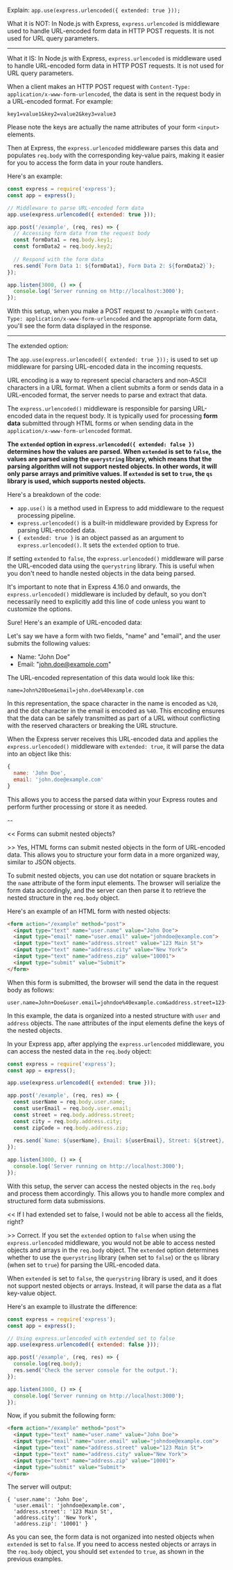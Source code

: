 Explain: `app.use(express.urlencoded({ extended: true }));`

What it is NOT:
In Node.js with Express, `express.urlencoded` is middleware used to handle URL-encoded form data in HTTP POST requests. It is not used for URL query parameters.

---


What it IS:
In Node.js with Express, `express.urlencoded` is middleware used to handle URL-encoded form data in HTTP POST requests. It is not used for URL query parameters.

When a client makes an HTTP POST request with `Content-Type: application/x-www-form-urlencoded`, the data is sent in the request body in a URL-encoded format. For example:

```
key1=value1&key2=value2&key3=value3
```

Please note the keys are actually the name attributes of your form `<input>` elements.

Then at Express, the `express.urlencoded` middleware parses this data and populates `req.body` with the corresponding key-value pairs, making it easier for you to access the form data in your route handlers.

Here's an example:

```javascript
const express = require('express');
const app = express();

// Middleware to parse URL-encoded form data
app.use(express.urlencoded({ extended: true }));

app.post('/example', (req, res) => {
  // Accessing form data from the request body
  const formData1 = req.body.key1;
  const formData2 = req.body.key2;
  
  // Respond with the form data
  res.send(`Form Data 1: ${formData1}, Form Data 2: ${formData2}`);
});

app.listen(3000, () => {
  console.log('Server running on http://localhost:3000');
});
```


With this setup, when you make a POST request to `/example` with `Content-Type: application/x-www-form-urlencoded` and the appropriate form data, you'll see the form data displayed in the response.

---

The extended option:

The `app.use(express.urlencoded({ extended: true }));` is used to set up middleware for parsing URL-encoded data in the incoming requests.

URL encoding is a way to represent special characters and non-ASCII characters in a URL format. When a client submits a form or sends data in a URL-encoded format, the server needs to parse and extract that data.

The `express.urlencoded()` middleware is responsible for parsing URL-encoded data in the request body. It is typically used for processing **form data** submitted through HTML forms or when sending data in the `application/x-www-form-urlencoded` format.

**The `extended` option in `express.urlencoded({ extended: false })` determines how the values are parsed. When `extended` is set to `false`, the values are parsed using the `querystring` library, which means that the parsing algorithm will not support nested objects. In other words, it will only parse arrays and primitive values. If `extended` is set to `true`, the `qs` library is used, which supports nested objects.**

Here's a breakdown of the code:

- `app.use()` is a method used in Express to add middleware to the request processing pipeline.
- `express.urlencoded()` is a built-in middleware provided by Express for parsing URL-encoded data.
- `{ extended: true }` is an object passed as an argument to `express.urlencoded()`. It sets the `extended` option to true.

If setting `extended` to `false`, the `express.urlencoded()` middleware will parse the URL-encoded data using the `querystring` library. This is useful when you don't need to handle nested objects in the data being parsed.

It's important to note that in Express 4.16.0 and onwards, the `express.urlencoded()` middleware is included by default, so you don't necessarily need to explicitly add this line of code unless you want to customize the options.



Sure! Here's an example of URL-encoded data:

Let's say we have a form with two fields, "name" and "email", and the user submits the following values:

- Name: "John Doe"
- Email: "john.doe@example.com"

The URL-encoded representation of this data would look like this:

```
name=John%20Doe&email=john.doe%40example.com
```

In this representation, the space character in the name is encoded as `%20`, and the dot character in the email is encoded as `%40`. This encoding ensures that the data can be safely transmitted as part of a URL without conflicting with the reserved characters or breaking the URL structure.

When the Express server receives this URL-encoded data and applies the `express.urlencoded()` middleware with `extended: true`, it will parse the data into an object like this:

```javascript
{
  name: 'John Doe',
  email: 'john.doe@example.com'
}
```

This allows you to access the parsed data within your Express routes and perform further processing or store it as needed.

--

<<
Forms can submit nested objects?

\>>
Yes, HTML forms can submit nested objects in the form of URL-encoded data. This allows you to structure your form data in a more organized way, similar to JSON objects.

To submit nested objects, you can use dot notation or square brackets in the `name` attribute of the form input elements. The browser will serialize the form data accordingly, and the server can then parse it to retrieve the nested structure in the `req.body` object.

Here's an example of an HTML form with nested objects:

```html
<form action="/example" method="post">
  <input type="text" name="user.name" value="John Doe">
  <input type="email" name="user.email" value="johndoe@example.com">
  <input type="text" name="address.street" value="123 Main St">
  <input type="text" name="address.city" value="New York">
  <input type="text" name="address.zip" value="10001">
  <input type="submit" value="Submit">
</form>
```

When this form is submitted, the browser will send the data in the request body as follows:

```
user.name=John+Doe&user.email=johndoe%40example.com&address.street=123+Main+St&address.city=New+York&address.zip=10001
```

In this example, the data is organized into a nested structure with `user` and `address` objects. The `name` attributes of the input elements define the keys of the nested objects.

In your Express app, after applying the `express.urlencoded` middleware, you can access the nested data in the `req.body` object:

```javascript
const express = require('express');
const app = express();

app.use(express.urlencoded({ extended: true }));

app.post('/example', (req, res) => {
  const userName = req.body.user.name;
  const userEmail = req.body.user.email;
  const street = req.body.address.street;
  const city = req.body.address.city;
  const zipCode = req.body.address.zip;
  
  res.send(`Name: ${userName}, Email: ${userEmail}, Street: ${street}, City: ${city}, Zip Code: ${zipCode}`);
});

app.listen(3000, () => {
  console.log('Server running on http://localhost:3000');
});
```

With this setup, the server can access the nested objects in the `req.body` and process them accordingly. This allows you to handle more complex and structured form data submissions.

<<
If I had extended set to false, I would not be able to access all the fields, right?

\>>
Correct. If you set the `extended` option to `false` when using the `express.urlencoded` middleware, you would not be able to access nested objects and arrays in the `req.body` object. The `extended` option determines whether to use the `querystring` library (when set to `false`) or the `qs` library (when set to `true`) for parsing the URL-encoded data.

When `extended` is set to `false`, the `querystring` library is used, and it does not support nested objects or arrays. Instead, it will parse the data as a flat key-value object.

Here's an example to illustrate the difference:

```javascript
const express = require('express');
const app = express();

// Using express.urlencoded with extended set to false
app.use(express.urlencoded({ extended: false }));

app.post('/example', (req, res) => {
  console.log(req.body);
  res.send('Check the server console for the output.');
});

app.listen(3000, () => {
  console.log('Server running on http://localhost:3000');
});
```

Now, if you submit the following form:

```html
<form action="/example" method="post">
  <input type="text" name="user.name" value="John Doe">
  <input type="email" name="user.email" value="johndoe@example.com">
  <input type="text" name="address.street" value="123 Main St">
  <input type="text" name="address.city" value="New York">
  <input type="text" name="address.zip" value="10001">
  <input type="submit" value="Submit">
</form>
```

The server will output:

```
{ 'user.name': 'John Doe',
  'user.email': 'johndoe@example.com',
  'address.street': '123 Main St',
  'address.city': 'New York',
  'address.zip': '10001' }
```

As you can see, the form data is not organized into nested objects when `extended` is set to `false`. If you need to access nested objects or arrays in the `req.body` object, you should set `extended` to `true`, as shown in the previous examples.